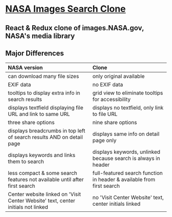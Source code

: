 # [NASA Images Search Clone](https://nasasearchclone.now.sh/)

## React & Redux clone of images.NASA.gov, NASA's media library

## Major Differences

| NASA version | Clone           |
| :------------- | :--------------- |
| can download many file sizes   | only original available      |
| EXIF data | no EXIF data |
| tooltips to display extra info in search results | grid view to eliminate tooltips for accessibility |
| displays textfield displaying file URL and link to same URL | displays no textfield, only link to file URL |
| three share options | nine share options |
| displays breadcrumbs in top left of search results AND on detail page | displays same info on detail page only |
| displays keywords and links them to search  | displays keywords, unlinked because search is always in header |
| less compact & some search features not available until after first search | full-featured search function in header & available from first search |
| Center website linked on 'Visit Center Website' text, center initials not linked | no 'Visit Center Website' text, center initials linked |
